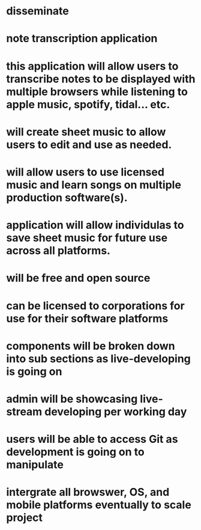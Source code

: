 # disseminate
# note transcription application
# this application will allow users to transcribe notes to be displayed with multiple browsers while listening to apple music, spotify, tidal... etc. 
# will create sheet music to allow users to edit and use as needed.
# will allow users to use licensed music and learn songs on multiple production software(s).
# application will allow individulas to save sheet music for future use across all platforms.
# will be free and open source
# can be licensed to corporations for use for their software platforms

# components will be broken down into sub sections as live-developing is going on
# admin will be showcasing live-stream developing per working day
# users will be able to access Git as development is going on to manipulate
# intergrate all browswer, OS, and mobile platforms eventually to scale project 
